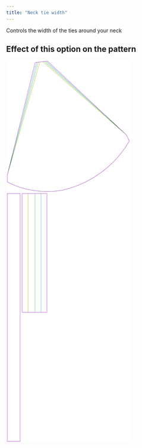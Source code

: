 ```yaml
---
title: "Neck tie width"
---
```


Controls the width of the ties around your neck

## Effect of this option on the pattern

![This image shows the effect of this option by superimposing several variants that have a different value for this option](bee_necktiewidth_sample.svg "Effect of this option on the pattern")
